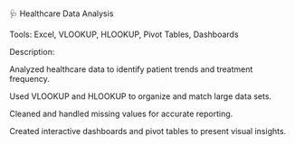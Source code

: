 🩺 Healthcare Data Analysis

Tools: Excel, VLOOKUP, HLOOKUP, Pivot Tables, Dashboards

Description:

Analyzed healthcare data to identify patient trends and treatment frequency.

Used VLOOKUP and HLOOKUP to organize and match large data sets.

Cleaned and handled missing values for accurate reporting.

Created interactive dashboards and pivot tables to present visual insights.
